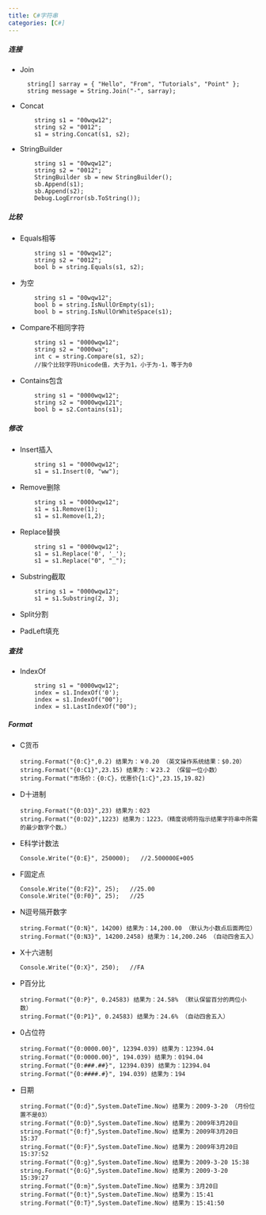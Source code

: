 ```yaml
---
title: C#字符串
categories: [C#]
---
```


##### 连接

- Join

  ```
  	string[] sarray = { "Hello", "From", "Tutorials", "Point" };
  	string message = String.Join("-", sarray);
  ```

- Concat

  ```
      string s1 = "00wqw12";
      string s2 = "0012";
      s1 = string.Concat(s1, s2);
  ```

- StringBuilder

  ```
      string s1 = "00wqw12";
      string s2 = "0012";
      StringBuilder sb = new StringBuilder();
      sb.Append(s1);
      sb.Append(s2);
      Debug.LogError(sb.ToString());   
  ```

##### 比较

- Equals相等

  ```
      string s1 = "00wqw12";
      string s2 = "0012";
      bool b = string.Equals(s1, s2);
  ```

- 为空

  ```
      string s1 = "00wqw12";
      bool b = string.IsNullOrEmpty(s1);
      bool b = string.IsNullOrWhiteSpace(s1);
  ```

- Compare不相同字符

  ```
      string s1 = "0000wqw12";
      string s2 = "0000wa";
      int c = string.Compare(s1, s2);
      //挨个比较字符Unicode值，大于为1，小于为-1，等于为0
  ```

- Contains包含

  ```
      string s1 = "0000wqw12";
      string s2 = "0000wqw121";
      bool b = s2.Contains(s1);
  ```

##### 修改

- Insert插入

  ```
      string s1 = "0000wqw12";
      s1 = s1.Insert(0, "ww");
  ```

- Remove删除

  ```
      string s1 = "0000wqw12";
      s1 = s1.Remove(1);
      s1 = s1.Remove(1,2);
  ```

- Replace替换

  ```
      string s1 = "0000wqw12";
      s1 = s1.Replace('0', '_');
      s1 = s1.Replace("0", "_");
  ```

- Substring截取

  ```
      string s1 = "0000wqw12";
      s1 = s1.Substring(2, 3);
  ```

- Split分割

- PadLeft填充

##### 查找

- IndexOf

  ```
      string s1 = "0000wqw12";
      index = s1.IndexOf('0');
      index = s1.IndexOf("00");
      index = s1.LastIndexOf("00");
  ```

##### Format

- C货币

  ```
  string.Format("{0:C}",0.2) 结果为：￥0.20 （英文操作系统结果：$0.20）
  string.Format("{0:C1}",23.15) 结果为：￥23.2 （保留一位小数）
  string.Format("市场价：{0:C}，优惠价{1:C}",23.15,19.82)
  ```

- D十进制

  ```
  string.Format("{0:D3}",23) 结果为：023
  string.Format("{0:D2}",1223) 结果为：1223，（精度说明符指示结果字符串中所需的最少数字个数。）
  ```

- E科学计数法

  ```
  Console.Write("{0:E}", 250000);   //2.500000E+005
  ```

- F固定点

  ```
  Console.Write("{0:F2}", 25);   //25.00
  Console.Write("{0:F0}", 25);   //25
  ```

- N逗号隔开数字

  ```
  string.Format("{0:N}", 14200) 结果为：14,200.00 （默认为小数点后面两位）
  string.Format("{0:N3}", 14200.2458) 结果为：14,200.246 （自动四舍五入）
  ```

- X十六进制

  ```
  Console.Write("{0:X}", 250);   //FA
  ```

- P百分比

  ```
  string.Format("{0:P}", 0.24583) 结果为：24.58% （默认保留百分的两位小数）
  string.Format("{0:P1}", 0.24583) 结果为：24.6% （自动四舍五入）
  ```

- 0占位符

  ```
  string.Format("{0:0000.00}", 12394.039) 结果为：12394.04
  string.Format("{0:0000.00}", 194.039) 结果为：0194.04
  string.Format("{0:###.##}", 12394.039) 结果为：12394.04
  string.Format("{0:####.#}", 194.039) 结果为：194
  ```

- 日期

  ```
  string.Format("{0:d}",System.DateTime.Now) 结果为：2009-3-20 （月份位置不是03）
  string.Format("{0:D}",System.DateTime.Now) 结果为：2009年3月20日
  string.Format("{0:f}",System.DateTime.Now) 结果为：2009年3月20日 15:37
  string.Format("{0:F}",System.DateTime.Now) 结果为：2009年3月20日 15:37:52
  string.Format("{0:g}",System.DateTime.Now) 结果为：2009-3-20 15:38
  string.Format("{0:G}",System.DateTime.Now) 结果为：2009-3-20 15:39:27
  string.Format("{0:m}",System.DateTime.Now) 结果为：3月20日
  string.Format("{0:t}",System.DateTime.Now) 结果为：15:41
  string.Format("{0:T}",System.DateTime.Now) 结果为：15:41:50
  ```

  
